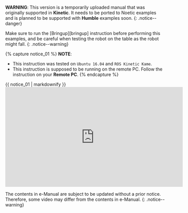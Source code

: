 **WARNING**: This version is a temporarily uploaded manual that was originally supported in **Kinetic**. It needs to be ported to Noetic examples and is planned to be supported with **Humble** examples soon.
{: .notice--danger}

 Make sure to run the [Bringup][bringup] instruction before performing this examples, and be careful when testing the robot on the table as the robot might fall.
{: .notice--warning}

{% capture notice_01 %}
**NOTE**:

- This instruction was tested on `Ubuntu 16.04` and `ROS Kinetic Kame`.
- This instruction is supposed to be running on the remote PC. Follow the instruction on your **Remote PC**.
{% endcapture %}
<div class="notice--info">{{ notice_01 | markdownify }}</div>

<iframe width="560" height="315" src="https://www.youtube.com/embed/Xg1pKFQY5p4" frameborder="0" allow="autoplay; encrypted-media" allowfullscreen></iframe>

The contents in e-Manual are subject to be updated without a prior notice. Therefore, some video may differ from the contents in e-Manual.
{: .notice--warning}
